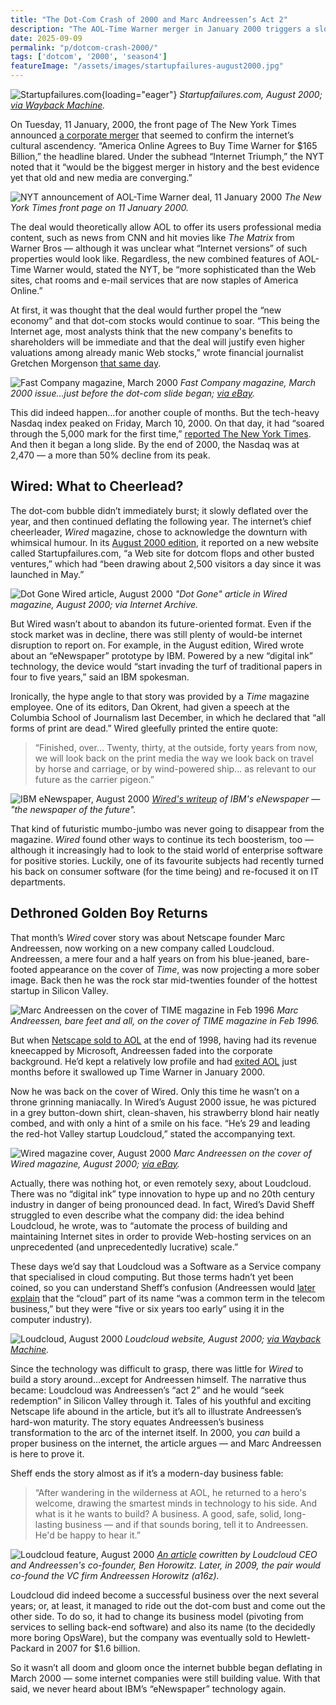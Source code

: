```yaml
---
title: "The Dot-Com Crash of 2000 and Marc Andreessen’s Act 2"
description: "The AOL-Time Warner merger in January 2000 triggers a slow deflation of the dot-com bubble, starting in March. Meanwhile, the Web's golden boy Marc Andreessen returns with a new startup."
date: 2025-09-09
permalink: "p/dotcom-crash-2000/"
tags: ['dotcom', '2000', 'season4']
featureImage: "/assets/images/startupfailures-august2000.jpg"
---
```


![Startupfailures.com](/assets/images/startupfailures-august2000.jpg){loading="eager"}
*Startupfailures.com, August 2000; [via Wayback Machine](https://web.archive.org/web/20000815111548/http://www.startupfailures.com/).*

On Tuesday, 11 January, 2000, the front page of The New York Times announced [a corporate merger](https://www.nytimes.com/2000/01/11/business/media-megadeal-overview-america-online-agrees-buy-time-warner-for-165-billion.html) that seemed to confirm the internet’s cultural ascendency. “America Online Agrees to Buy Time Warner for $165 Billion,” the headline blared. Under the subhead “Internet Triumph,” the NYT noted that it “would be the biggest merger in history and the best evidence yet that old and new media are converging.”

![NYT announcement of AOL-Time Warner deal, 11 January 2000](/assets/images/nyt-aol-timewarner-news-jan2000b.jpg)
*The New York Times front page on 11 January 2000.*

The deal would theoretically allow AOL to offer its users professional media content, such as news from CNN and hit movies like *The Matrix* from Warner Bros — although it was unclear what “Internet versions” of such properties would look like. Regardless, the new combined features of AOL-Time Warner would, stated the NYT, be “more sophisticated than the Web sites, chat rooms and e-mail services that are now staples of America Online.”

At first, it was thought that the deal would further propel the “new economy” and that dot-com stocks would continue to soar. “This being the Internet age, most analysts think that the new company's benefits to shareholders will be immediate and that the deal will justify even higher valuations among already manic Web stocks,” wrote financial journalist Gretchen Morgenson [that same day](https://www.nytimes.com/2000/01/11/business/markets-market-place-aol-time-warner-may-inflate-internet-stock-values-even-more.html).

![Fast Company magazine, March 2000](/assets/images/fastcompany-march2000.jpg)
*Fast Company magazine, March 2000 issue...just before the dot-com slide began; [via eBay](https://www.ebay.co.uk/itm/126476586248).*

This did indeed happen…for another couple of months. But the tech-heavy Nasdaq index peaked on Friday, March 10, 2000. On that day, it had “soared through the 5,000 mark for the first time,” [reported The New York Times](https://www.nytimes.com/2000/03/10/business/the-markets-stocks-bonds-led-by-technology-issues-main-gauges-rally-sharply.html). And then it began a long slide. By the end of 2000, the Nasdaq was at 2,470 — a more than 50% decline from its peak.

## Wired: What to Cheerlead?

The dot-com bubble didn’t immediately burst; it slowly deflated over the year, and then continued deflating the following year. The internet’s chief cheerleader, *Wired* magazine, chose to acknowledge the downturn with whimsical humour. In its [August 2000 edition](https://archive.org/details/eu_Wired-2000-08_OCR/page/n85/mode/2up?view=theater), it reported on a new website called Startupfailures.com, “a Web site for dotcom flops and other busted ventures,” which had “been drawing about 2,500 visitors a day since it was launched in May.”

![Dot Gone Wired article, August 2000](/assets/images/wired-dotgone-aug2000b.jpg)
*"Dot Gone" article in Wired magazine, August 2000; via Internet Archive.*

But Wired wasn’t about to abandon its future-oriented format. Even if the stock market was in decline, there was still plenty of would-be internet disruption to report on. For example, in the August edition, Wired wrote about an “eNewspaper” prototype by IBM. Powered by a new “digital ink” technology, the device would “start invading the turf of traditional papers in four to five years,” said an IBM spokesman.

Ironically, the hype angle to that story was provided by a *Time* magazine employee. One of its editors, Dan Okrent, had given a speech at the Columbia School of Journalism last December, in which he declared that “all forms of print are dead.” Wired gleefully printed the entire quote: 

> “Finished, over… Twenty, thirty, at the outside, forty years from now, we will look back on the print media the way we look back on travel by horse and carriage, or by wind-powered ship… as relevant to our future as the carrier pigeon.”

![IBM eNewspaper, August 2000](/assets/images/ibm-enewspaper-aug2000.jpg)
*[Wired's writeup](https://archive.org/details/eu_Wired-2000-08_OCR/page/n139/mode/2up?view=theater) of IBM's eNewspaper — "the newspaper of the future".*

That kind of futuristic mumbo-jumbo was never going to disappear from the magazine. *Wired* found other ways to continue its tech boosterism, too — although it increasingly had to look to the staid world of enterprise software for positive stories. Luckily, one of its favourite subjects had recently turned his back on consumer software (for the time being) and re-focused it on IT departments.

## Dethroned Golden Boy Returns

That month’s *Wired* cover story was about Netscape founder Marc Andreessen, now working on a new company called Loudcloud. Andreessen, a mere four and a half years on from his blue-jeaned, bare-footed appearance on the cover of *Time*, was now projecting a more sober image. Back then he was the rock star mid-twenties founder of the hottest startup in Silicon Valley.

![Marc Andreessen on the cover of TIME magazine in Feb 1996](/assets/images/marc-andreessen-time-cover-1996.jpg)
*Marc Andreessen, bare feet and all, on the cover of TIME magazine in Feb 1996.*

But when [Netscape sold to AOL](/p/1998-mozilla-w3c-dom-wasp/) at the end of 1998, having had its revenue kneecapped by Microsoft, Andreessen faded into the corporate background. He’d kept a relatively low profile and had [exited AOL](/p/internet-1999/) just months before it swallowed up Time Warner in January 2000.

Now he was back on the cover of Wired. Only this time he wasn’t on a throne grinning maniacally. In Wired’s August 2000 issue, he was pictured in a grey button-down shirt, clean-shaven, his strawberry blond hair neatly combed, and with only a hint of a smile on his face. “He’s 29 and leading the red-hot Valley startup Loudcloud,” stated the accompanying text. 

![Wired magazine cover, August 2000](/assets/images/wired-cover-august2000.jpg)
*Marc Andreessen on the cover of Wired magazine, August 2000; [via eBay](https://www.ebay.co.uk/itm/365594294591).*

Actually, there was nothing hot, or even remotely sexy, about Loudcloud. There was no “digital ink” type innovation to hype up and no 20th century industry in danger of being pronounced dead. In fact, Wired’s David Sheff struggled to even describe what the company did: the idea behind Loudcloud, he wrote, was to “automate the process of building and maintaining Internet sites in order to provide Web-hosting services on an unprecedented (and unprecedentedly lucrative) scale.”

These days we’d say that Loudcloud was a Software as a Service company that specialised in cloud computing. But those terms hadn’t yet been coined, so you can understand Sheff’s confusion (Andreessen would [later explain](https://www.wired.com/2012/04/ff-andreessen/) that the “cloud” part of its name “was a common term in the telecom business,” but they were “five or six years too early” using it in the computer industry).

![Loudcloud, August 2000](/assets/images/loudcloud-aug2000.jpg)
*Loudcloud website, August 2000; [via Wayback Machine](https://web.archive.org/web/20000815053452/http://loudcloud.com/).*

Since the technology was difficult to grasp, there was little for *Wired* to build a story around...except for Andreessen himself. The narrative thus became: Loudcloud was Andreessen’s “act 2” and he would “seek redemption” in Silicon Valley through it. Tales of his youthful and exciting Netscape life abound in the article, but it’s all to illustrate Andreessen’s hard-won maturity. The story equates Andreessen’s business transformation to the arc of the internet itself. In 2000, you *can* build a proper business on the internet, the article argues — and Marc Andreessen is here to prove it.

Sheff ends the story almost as if it’s a modern-day business fable:

> “After wandering in the wilderness at AOL, he returned to a hero's welcome, drawing the smartest minds in technology to his side. And what is it he wants to build? A business. A good, safe, solid, long-lasting business — and if that sounds boring, tell it to Andreessen. He'd be happy to hear it.”

![Loudcloud feature, August 2000](/assets/images/loudcloud-feature-aug2000.jpg)
*[An article](https://web.archive.org/web/20000815061751/http://www.loudcloud.com/silverlining/index.html) cowritten by Loudcloud CEO and Andreessen's co-founder, Ben Horowitz. Later, in 2009, the pair would co-found the VC firm Andreessen Horowitz (a16z).*

Loudcloud did indeed become a successful business over the next several years; or, at least, it managed to ride out the dot-com bust and come out the other side. To do so, it had to change its business model (pivoting from services to selling back-end software) and also its name (to the decidedly more boring OpsWare), but the company was eventually sold to Hewlett-Packard in 2007 for $1.6 billion. 

So it wasn’t all doom and gloom once the internet bubble began deflating in March 2000 — some internet companies were still building value. With that said, we never heard about IBM’s “eNewspaper” technology again.